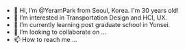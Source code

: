 - 👋 Hi, I’m @YeramPark from Seoul, Korea. I'm 30 years old!
- 👀 I’m interested in Transportation Design and HCI, UX.
- 🌱 I’m currently learning post graduate school in Yonsei.
- 💞️ I’m looking to collaborate on ...
- 📫 How to reach me ...

<!---
YeramPark/YeramPark is a ✨ special ✨ repository because its `README.md` (this file) appears on your GitHub profile.
You can click the Preview link to take a look at your changes.
--->
